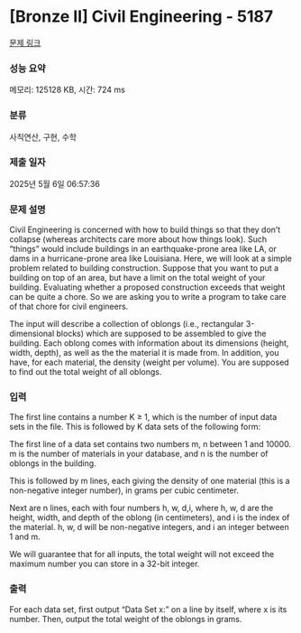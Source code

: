 # [Bronze II] Civil Engineering - 5187 

[문제 링크](https://www.acmicpc.net/problem/5187) 

### 성능 요약

메모리: 125128 KB, 시간: 724 ms

### 분류

사칙연산, 구현, 수학

### 제출 일자

2025년 5월 6일 06:57:36

### 문제 설명

<p>Civil Engineering is concerned with how to build things so that they don’t collapse (whereas architects care more about how things look). Such “things” would include buildings in an earthquake-prone area like LA, or dams in a hurricane-prone area like Louisiana. Here, we will look at a simple problem related to building construction. Suppose that you want to put a building on top of an area, but have a limit on the total weight of your building. Evaluating whether a proposed construction exceeds that weight can be quite a chore. So we are asking you to write a program to take care of that chore for civil engineers.</p>

<p>The input will describe a collection of oblongs (i.e., rectangular 3-dimensional blocks) which are supposed to be assembled to give the building. Each oblong comes with information about its dimensions (height, width, depth), as well as the the material it is made from. In addition, you have, for each material, the density (weight per volume). You are supposed to find out the total weight of all oblongs.</p>

### 입력 

 <p>The first line contains a number K ≥ 1, which is the number of input data sets in the file. This is followed by K data sets of the following form:</p>

<p>The first line of a data set contains two numbers m, n between 1 and 10000. m is the number of materials in your database, and n is the number of oblongs in the building.</p>

<p>This is followed by m lines, each giving the density of one material (this is a non-negative integer number), in grams per cubic centimeter.</p>

<p>Next are n lines, each with four numbers h, w, d,i, where h, w, d are the height, width, and depth of the oblong (in centimeters), and i is the index of the material. h, w, d will be non-negative integers, and i an integer between 1 and m.</p>

<p>We will guarantee that for all inputs, the total weight will not exceed the maximum number you can store in a 32-bit integer.</p>

### 출력 

 <p>For each data set, first output “Data Set x:” on a line by itself, where x is its number. Then, output the total weight of the oblongs in grams.</p>

